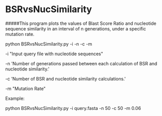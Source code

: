 # BSRvsNucSimilarity

#####This program plots the values of Blast Score Ratio and nucleotide sequence similarity in an interval of n generations, under a specific mutation rate.

python BSRvsNucSimilarity.py -i <Inputfile> -n <Generations> -c <Ncalc> -m <MutationRate>

-i "Input query file with nucleotide sequences"

-n 'Number of generations passed between each calculation of BSR and nucleotide similarity.'

-c 'Number of BSR and nucleotide similarity calculations.'

-m "Mutation Rate"

Example:

python BSRvsNucSimilarity.py -i query.fasta -n 50 -c 50 -m 0.06